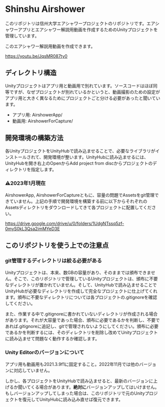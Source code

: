 # Shinshu Airshower

このリポジトリは信州大学エアシャワープロジェクトのリポジトリです。エアシャワーアプリとエアシャワー解説用動画を作成するためのUnityプロジェクトを管理しています。

このエアシャワー解説用動画を作成できます。

https://youtu.be/JqsMR087ty0

## ディレクトリ構造

Unityプロジェクトはアプリ用と動画用で別れています。ソースコードはほぼ同等ですが、なぜプロジェクトが別れているかというと、動画撮影のための設定がアプリ用と大きく異なるためにプロジェクトごと分ける必要があったと聞いています。

- アプリ用: AirshowerApp/
- 動画用: AirshowerForCapture/

## 開発環境の構築方法

各UnityプロジェクトをUnityHubで読み込ませることで、必要なライブラリがインストールされて、開発環境が整います。UnityHubに読み込ませるには、UnityHubを開き右上のOpenからAdd project from discからプロジェクトのディレクトリを指定します。

### ⚠2023年1月現在
AirshowerApp, AirshowerForCaptureともに、容量の問題でAssetsをgit管理できていません。上記の手順で開発環境を構築する前に以下からそれぞれのAssetsディレクトリをダウンロードしてきて各プロジェクトに配置してください。

https://drive.google.com/drive/u/0/folders/1UdgNTssq5zf-0myS0kL3Qsa2imMYeD3E

## このリポジトリを使う上での注意点

### git管理するディレクトリは絞る必要がある

Unityプロジェクトは、本来、数GBの容量があり、そのままでは頒布できません。そこで、このリポジトリで管理しているUnityプロジェクトは、頒布に不要なディレクトリが置かれていません。そして、UnityHubで読み込ませることでUnityHubが必要なディレクトリを作成して完全なプロジェクトに仕上げてくれます。頒布に不要なディレクトリについては各プロジェクトの.gitignoreを確認してください。

また、作業する中で.gitignoreに書かれていないディレクトリが作成される場合があります。それが大容量であった場合、頒布に必要であるかを判断し、不要であれば.gitignoreに追記し、gitで管理されないようにしてください。頒布に必要であるかを判断するには、そのディレクトリを削除し改めてUnityプロジェクトに読み込ませて問題なく動作するか確認します。

### Unity Editorのバージョンについて

アプリ用も動画用も2021.3.9f1に固定すること。2022年11月では他のバージョンに対応していません。

しかし、各プロジェクトをUnityHubで読み込ませると、最新のバージョンに上げるか聞いてくる場合があります。**絶対に**バージョンアップしてはいけません。もしバージョンアップしてしまった場合は、このリポジトリで元のUnityプロジェクトを復元してUnityHubに読み込み直せば復元できます。
